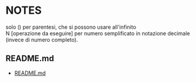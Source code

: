 # NOTES  
  
solo () per parentesi, che si possono usare all'infinito  
N [operazione da eseguire] per numero semplificato in notazione decimale (invece di numero completo).  

## README.md  
*	[README.md](./README.md)  

